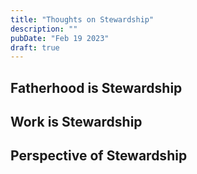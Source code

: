 ```yaml
---
title: "Thoughts on Stewardship"
description: ""
pubDate: "Feb 19 2023"
draft: true
---
```


## Fatherhood is Stewardship

## Work is Stewardship

## Perspective of Stewardship
